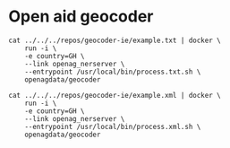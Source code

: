 # Open aid geocoder

    cat ../../../repos/geocoder-ie/example.txt | docker \
        run -i \
        -e country=GH \
        --link openag_nerserver \
        --entrypoint /usr/local/bin/process.txt.sh \
        openagdata/geocoder

    cat ../../../repos/geocoder-ie/example.xml | docker \
        run -i \
        -e country=GH \
        --link openag_nerserver \
        --entrypoint /usr/local/bin/process.xml.sh \
        openagdata/geocoder
